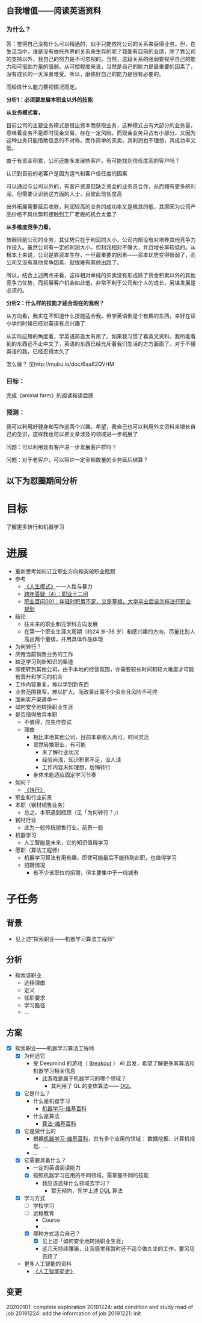 

## 自我增值——阅读英语资料
### 为什么？
答：觉得自己没有什么可以精通的，似乎只能依托公司的关系来获得业务。但，在生活当中，谁是没有依托外界的关系来生存的呢？我能有目前的业绩，除了靠公司的支持以外，我自己的努力是不可忽视的。当然，这段关系的强弱要视乎自己的能力和可借助力量的强弱。从可控程度来说，当然是自己的能力是最重要的因素了，没有成长的一天浑身难受。所以，磨练好自己的能力是很有必要的。

而锻炼什么能力要视情况而定。

**分析1：必须要发展本职业以外的技能**

**从业务模式看，** 

目前公司的主要业务模式是借出资本而获取业务，这种模式占有大部分的业务量，意味着业务不是即时现金交易，存在一定风险。而现金业务只占有小部分，又因为这种业务只能借助信息的不对称，而作简单的买卖，其利润也不理想，其成功率又低。

由于有资金积累，公司还能多发展些客户，有可能找到信任度高的客户吗？

认识到目前的老客户是因为运气和客户信任度的因素

可以通过与公司以外的，有客户资源但缺乏资金的业务员合作，从而拥有更多的利润，但需要认识到这方面的人士，且彼此信任度高

出外拓展需要延后收款，利润较高的业务的成功率又是极其的低，其原因为公司产品价格不具优势和接触到工厂老板的机会太低了



**从多维度竞争力看，**

放眼目前公司的业务，其优势只在于利润的大小，公司内部没有对培养其他竞争力作投入。虽然公司有一定的利润大小，但利润相对不够大，并且增长率较低的。从根本上来说，公司是靠资本生存，一旦最重要的因素——资本优势变得很弱了，而公司又没有其他竞争因素，就很难有其他出路了。



所以，结合上述两点来看，这样相对单纯的买卖没有形成除了资金积累以外的其他竞争力优势，而拓展客户机会如此低，非常不利于公司和个人的成长，另谋发展是必须的。

**分析2：什么样的技能才适合现在的我呢？**

从方向看，我实在不知道什么技能适合我。但学英语倒是个有趣的东西，幸好在读小学的时候已经对英语有点兴趣了

从实际应用的角度看，学英语简直太有用了。如果我习惯了看英文资料，我所能看到的东西远不止中文了，英语的东西已经充斥着我们生活的方方面面了。对于不懂英语的我，已经忍得太久了

怎么做？
见http://mubu.io/doc/6aa62QVHM

### 目标：
完成《animal farm》的阅读和读后感

### 预测：
我可以利用好健身和写作这两个兴趣。希望，我自己也可以利用外文资料来增长自己的见识，这样我也可以把文章涉及的领域进一步拓展了



问题：可以利用现有客户进一步发展客户群吗？



问题：对于老客户，可以容许一定金额数量的业务延后结算？



## 以下为怼圈期间分析

# 目标

了解更多转行和机器学习

# 进展

-  重新思考如何订立职业方向和突破职业瓶颈
  - 参考
    - [《人生模式》](https://book.douban.com/subject/34803015/)——人性与暴力
    - [跨年答疑（4）：职业十二问](https://www.yangzhiping.com/psy/happy-new-year-faq4.html)
    - [职业百问001：年轻时积累不足，又是草根，大学毕业后该怎样进行职业规划](https://mp.weixin.qq.com/s/wXwVNNML9ZEM-sy-Rhgueg)
  - 结论
    - 往未来的职业和元学科方向发展
    - 在第一个职业生涯大周期（约24 岁-36 岁）和感兴趣的方向，尽量比别人高出两个量级，并用具体作品体现
-  为何转行？
  - 厌倦当前销售业务的工作
  - 缺乏学习到新知识的渠道
  - 即使转到其他公司，由于本地的经营氛围，亦需要较长时间和较大难度才可能有晋升和学习的机会
  - 工作内容重复，难以学到新东西
  - 业务范围狭窄，难以扩大。而改善此需不少资金且风险不可控
  - 面向客户渠道单一
-  如何安全地转换职业生涯
  - 是否值得放弃本职
    - 不值得，应先作尝试
    - 理由
      - 相比本地其他公司，目前本职收入尚可，时间灵活
      - 贸然转换职业，有可能
        - 未了解行业状况
        - 经验尚浅，知识积累不足，没人请
        - 工作内容未如理想，后悔转行
      - 身体未能适应固定学习节奏
  - 如何？
    - [《转行》](https://book.douban.com/subject/26848745/)
-  职业和行业前景
  - 本职（钢材销售业务）
    - 总之，本职遇到瓶颈（见「为何转行？」）
  - 钢材行业
    - 此为一般传统销售行业，前景一般
  - 机器学习
    - 人工智能是未来，它的知识值得学习
  - 愿职（算法工程师）
    - 机器学习算法有用有趣，即使可能最后不能转到此职，也值得学习
    - 招聘情况
      - 有不少该职位的招聘，但主要集中于一线城市



# 子任务

## 背景

- 见上述“探索职业——机器学习算法工程师”

## 分析

- 探索该职业
  - 选择理由
  - 定义
  - 任职要求
  - 学习路径
  - ...

## 方案

- [x] 探索职业——机器学习算法工程师
  - [x] 为何选它
    - 受 Deepmind 的游戏（ [Breakout](https://towardsdatascience.com/tutorial-double-deep-q-learning-with-dueling-network-architectures-4c1b3fb7f756) ） AI 启发，希望了解更多其算法和机器学习相关信息
      - 此游戏是属于机器学习的哪个领域？
        - 其利用了 QL 的变体算法—— [DQL](https://en.wikipedia.org/wiki/Q-learning#Deep_Q-learning)
  - [x] 它是什么？
    - 什么是机器学习
      - [机器学习-维基百科](https://zh.wikipedia.org/wiki/%E6%9C%BA%E5%99%A8%E5%AD%A6%E4%B9%A0)
    - 什么是算法
      - [算法-维基百科](https://zh.wikipedia.org/wiki/%E7%AE%97%E6%B3%95)
  - [x] 它是做什么的
    - 根据[机器学习-维基百科](https://zh.wikipedia.org/wiki/%E6%9C%BA%E5%99%A8%E5%AD%A6%E4%B9%A0)，其有多个应用的领域： 数据挖掘、计算机视觉、...
    - ...
  - [x] 它需要具备什么？
    - 一定的英语阅读能力
    - [x] 按照机器学习应用的不同领域，需掌握不同的技能
      - 我应该选择什么领域去学习？
        - 暂无倾向，先学上述 [DQL](https://en.wikipedia.org/wiki/Q-learning#Deep_Q-learning) 算法
  - [x] 学习方式
    - [ ] 学校学习
    - [ ] 远程教育
      - Course
      - ...
    - [x] 哪种方式适合自己？
      - [x] 见上述「如何安全地转换职业生涯」
      - 这几天持续腰痛，让我感觉我暂时还不适合做久坐的工作，要另觅去路了
  - 更多人工智能的资料
    - [《人工智能简史》](https://book.douban.com/subject/27193496/)

## 变更

20200101: complete exploration
20191224: add condition and study road of job
20191224: add the information of job
20191221: init